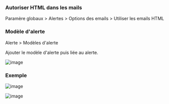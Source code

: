 ### Autoriser HTML dans les mails
Paramère globaux > Alertes >  Options des emails > Utiliser les emails HTML

### Modèle d'alerte
Alerte > Modèles d'alerte

Ajouter le modèle d'alerte puis liée au alerte.

![image](https://github.com/user-attachments/assets/4d159937-f41a-4896-b526-082682c5ab55)

### Exemple
![image](https://github.com/user-attachments/assets/f5006c94-b300-48ee-9ebe-cdb56e08b204)

![image](https://github.com/user-attachments/assets/4534343d-1324-4001-8def-ff6414731fd3)
